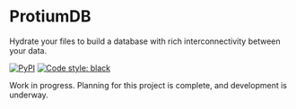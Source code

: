 # ProtiumDB

Hydrate your files to build a database with rich interconnectivity between your data.

[![PyPI](https://img.shields.io/pypi/v/protium-db?color=%2334D058&label=pypi%20package)](https://pypi.org/project/protium-db)
[![Code style: black](https://img.shields.io/badge/code%20style-black-000000.svg)](https://github.com/psf/black)

Work in progress. Planning for this project is complete, and development is underway.
